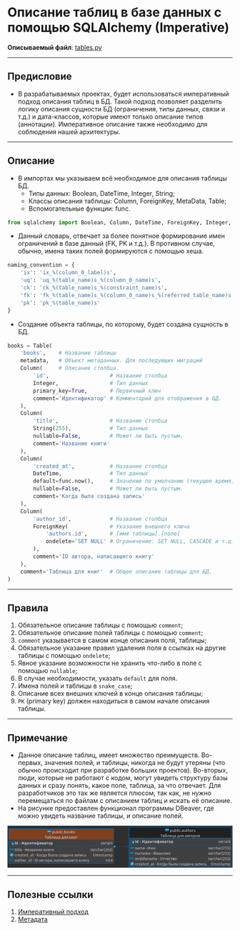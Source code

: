 # Описание таблиц в базе данных с помощью SQLAlchemy (Imperative)


**Описываемый файл**: [tables.py](../../../../../../components/backend/demo_project/adapters/database/tables.py)


---
## **Предисловие**
* В разрабатываемых проектах, будет использоваться императивный подход 
описания таблиц в БД. Такой подход позволяет разделить логику описания сущности БД (ограничения, типы данных, связи и т.д.) и дата-классов, которые имеют только описание типов (аннотации). Императивное описание также необходимо для соблюдения нашей архитектуры.


---
## **Описание**

* В импортах мы указываем всё необходимое для описания таблицы БД.
    - Типы данных: Boolean, DateTime, Integer, String;
    - Классы описания таблицы: Column, ForeignKey, MetaData, Table;
    - Вспомогательные функции: func.
```python
from sqlalchemy import Boolean, Column, DateTime, ForeignKey, Integer, MetaData, String, Table, func
```

* Данный словарь, отвечает за более понятное формирование
имен ограничений в базе данный (FK, PK и т.д.). В противном случае, обычно, имена таких полей формируются с помощью хеша. 
```python
naming_convention = {
    'ix': 'ix_%(column_0_label)s',
    'uq': 'uq_%(table_name)s_%(column_0_name)s',
    'ck': 'ck_%(table_name)s_%(constraint_name)s',
    'fk': 'fk_%(table_name)s_%(column_0_name)s_%(referred_table_name)s',
    'pk': 'pk_%(table_name)s'
}
```


* Создание объекта таблицы, по которому, будет создана сущность в БД.

```python
books = Table(
    'books',    # Название таблицы
    metadata,   # Объект метаданных. Для последующих миграций
    Column(     # Описание столбца.
        'id',                   # Название столбца
        Integer,                # Тип данных
        primary_key=True,       # Первичный ключ
        comment='Идентификатор' # Комментарий для отображения в БД.
    ),
    Column(
        'title',                # Название столбца
        String(255),            # Тип данных
        nullable=False,         # Может ли быть пустым.
        comment='Название книги'
    ),
    Column(
        'created_at',           # Название столбца
        DateTime,               # Тип данных
        default=func.now(),     # Значение по умолчанию (текущее время)
        nullable=False,         # Может ли быть пустым.
        comment='Когда была создана запись'
    ),
    Column(
        'author_id',            # Название столбца
        ForeignKey(             # Указание внешнего ключа
            'authors.id',       # [имя таблицы].[поле]
            ondelete='SET NULL' # Ограничение: SET NULL, CASCADE и т.д.
        ),
        comment='ID автора, написавшего книгу'
    ),
    comment='Таблица для книг'  # Общее описание таблицы для БД.
)
```


---
## **Правила**
1. Обязательное описание таблицы с помощью `comment`;
2. Обязательное описание полей таблицы с помощью `comment`;
3. `comment` указывается в самом конце описания поля, таблицы;
4. Обязательное указание правил удаления поля в ссылках на другие таблицы c помощью `ondelete`;
5. Явное указание возможности не хранить что-либо в поле с помощью `nullable`;
6. В случае необходимости, указать `default` для поля.
7. Имена полей и таблицы в `snake_case`;
8. Описание всех внешних ключей в конце описания таблицы;
9. `PK` (primary key) должен находиться в самом начале описания таблицы.


---
## **Примечание**
* Данное описание таблиц, имеет множество преимуществ. Во-первых, 
значения полей, и таблицы, никогда не будут утеряны (что обычно происходит при разработке больших проектов). Во-вторых, люди, которые 
не работают с кодом, могут увидеть структуру базы данных и сразу понять, какое
поле, таблица, за что отвечает. Для разработчиков это так же является плюсом, так как, не нужно перемещаться по файлам с описанием таблиц и искать её описание. 
* На рисунке предоставлен функционал программы DBeaver, где можно увидеть название таблицы, и описание полей.


![image](../../../../../media/backend/table_repr.png)


---
## **Полезные ссылки**
1. [Императивный подход](https://docs.sqlalchemy.org/en/14/orm/mapping_styles.html)
2. [Метадата](https://docs.sqlalchemy.org/en/20/core/metadata.html)

